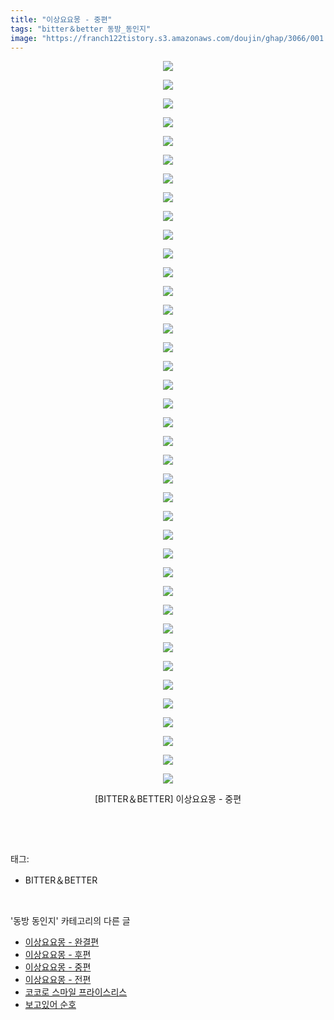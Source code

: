 ```yaml
---
title: "이상요요몽 - 중편"
tags: "bitter＆better 동방_동인지"
image: "https://franch122tistory.s3.amazonaws.com/doujin/ghap/3066/001.jpg"
---
```

<div class="article">
<p style="text-align: center; clear: none; float: none;"><img src="{{ site.imgserver8 }}/ghap/3066/001.jpg"/></p>
<p style="text-align: center; clear: none; float: none;"><img src="{{ site.imgserver8 }}/ghap/3066/002.jpg"/></p>
<p style="text-align: center; clear: none; float: none;"><img src="{{ site.imgserver8 }}/ghap/3066/003.jpg"/></p>
<p style="text-align: center; clear: none; float: none;"><img src="{{ site.imgserver8 }}/ghap/3066/004.jpg"/></p>
<p style="text-align: center; clear: none; float: none;"><img src="{{ site.imgserver8 }}/ghap/3066/005.jpg"/></p>
<p style="text-align: center; clear: none; float: none;"><img src="{{ site.imgserver8 }}/ghap/3066/006.jpg"/></p>
<p style="text-align: center; clear: none; float: none;"><img src="{{ site.imgserver8 }}/ghap/3066/007.jpg"/></p>
<p style="text-align: center; clear: none; float: none;"><img src="{{ site.imgserver8 }}/ghap/3066/008.jpg"/></p>
<p style="text-align: center; clear: none; float: none;"><img src="{{ site.imgserver8 }}/ghap/3066/009.jpg"/></p>
<p style="text-align: center; clear: none; float: none;"><img src="{{ site.imgserver8 }}/ghap/3066/010.jpg"/></p>
<p style="text-align: center; clear: none; float: none;"><img src="{{ site.imgserver8 }}/ghap/3066/011.jpg"/></p>
<p style="text-align: center; clear: none; float: none;"><img src="{{ site.imgserver8 }}/ghap/3066/012.jpg"/></p>
<p style="text-align: center; clear: none; float: none;"><img src="{{ site.imgserver8 }}/ghap/3066/013.jpg"/></p>
<p style="text-align: center; clear: none; float: none;"><img src="{{ site.imgserver8 }}/ghap/3066/014.jpg"/></p>
<p style="text-align: center; clear: none; float: none;"><img src="{{ site.imgserver8 }}/ghap/3066/015.jpg"/></p>
<p style="text-align: center; clear: none; float: none;"><img src="{{ site.imgserver8 }}/ghap/3066/016.jpg"/></p>
<p style="text-align: center; clear: none; float: none;"><img src="{{ site.imgserver8 }}/ghap/3066/017.jpg"/></p>
<p style="text-align: center; clear: none; float: none;"><img src="{{ site.imgserver8 }}/ghap/3066/018.jpg"/></p>
<p style="text-align: center; clear: none; float: none;"><img src="{{ site.imgserver8 }}/ghap/3066/019.jpg"/></p>
<p style="text-align: center; clear: none; float: none;"><img src="{{ site.imgserver8 }}/ghap/3066/020.jpg"/></p>
<p style="text-align: center; clear: none; float: none;"><img src="{{ site.imgserver8 }}/ghap/3066/021.jpg"/></p>
<p style="text-align: center; clear: none; float: none;"><img src="{{ site.imgserver8 }}/ghap/3066/022.jpg"/></p>
<p style="text-align: center; clear: none; float: none;"><img src="{{ site.imgserver8 }}/ghap/3066/023.jpg"/></p>
<p style="text-align: center; clear: none; float: none;"><img src="{{ site.imgserver8 }}/ghap/3066/024.jpg"/></p>
<p style="text-align: center; clear: none; float: none;"><img src="{{ site.imgserver8 }}/ghap/3066/025.jpg"/></p>
<p style="text-align: center; clear: none; float: none;"><img src="{{ site.imgserver8 }}/ghap/3066/026.jpg"/></p>
<p style="text-align: center; clear: none; float: none;"><img src="{{ site.imgserver8 }}/ghap/3066/027.jpg"/></p>
<p style="text-align: center; clear: none; float: none;"><img src="{{ site.imgserver8 }}/ghap/3066/028.jpg"/></p>
<p style="text-align: center; clear: none; float: none;"><img src="{{ site.imgserver8 }}/ghap/3066/029.jpg"/></p>
<p style="text-align: center; clear: none; float: none;"><img src="{{ site.imgserver8 }}/ghap/3066/030.jpg"/></p>
<p style="text-align: center; clear: none; float: none;"><img src="{{ site.imgserver8 }}/ghap/3066/031.jpg"/></p>
<p style="text-align: center; clear: none; float: none;"><img src="{{ site.imgserver8 }}/ghap/3066/032.jpg"/></p>
<p style="text-align: center; clear: none; float: none;"><img src="{{ site.imgserver8 }}/ghap/3066/033.jpg"/></p>
<p style="text-align: center; clear: none; float: none;"><img src="{{ site.imgserver8 }}/ghap/3066/034.jpg"/></p>
<p style="text-align: center; clear: none; float: none;"><img src="{{ site.imgserver8 }}/ghap/3066/035.jpg"/></p>
<p style="text-align: center; clear: none; float: none;"><img src="{{ site.imgserver8 }}/ghap/3066/036.jpg"/></p>
<p style="text-align: center; clear: none; float: none;"><img src="{{ site.imgserver8 }}/ghap/3066/037.jpg"/></p>
<p style="text-align: center; clear: none; float: none;"><img src="{{ site.imgserver8 }}/ghap/3066/038.jpg"/></p>
<p style="text-align: center; clear: none; float: none;"><img src="{{ site.imgserver8 }}/ghap/3066/039.jpg"/></p>
<p style="text-align: center; clear: none; float: none;">[BITTER＆BETTER] 이상요요몽 - 중편</p>
<p><br/></p>
</div><br/>
<div class="tagTrail">
<p>태그: </p>
<ul>
<li>BITTER＆BETTER</li>
</ul>
</div><br/>
<div class="another">
<p>'동방 동인지' 카테고리의 다른 글</p>
<ul>
<li><a href="/ghap_3068">이상요요몽 - 완결편</a></li>
<li><a href="/ghap_3067">이상요요몽 - 후편</a></li>
<li><a href="/ghap_3066">이상요요몽 - 중편</a></li>
<li><a href="/ghap_3065">이상요요몽 - 전편</a></li>
<li><a href="/ghap_3064">코코로 스마일 프라이스리스</a></li>
<li><a href="/ghap_3063">보고있어 순호</a></li>
</ul>
</div><br/>
<div class="cb_module cb_fluid">
<div class="cb_wrt cb_profile">
</div><!-- commentList close -->
</div><br/>
